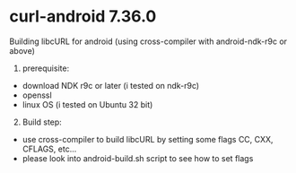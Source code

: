 curl-android 7.36.0
===================

Building libcURL for android (using cross-compiler with android-ndk-r9c or above)

1. prerequisite:
  - download NDK r9c or later (i tested on ndk-r9c)
  - openssl 
  - linux OS (i tested on Ubuntu 32 bit)
2. Build step:
  - use cross-compiler to build libcURL by setting some flags CC, CXX, CFLAGS, etc...
  - please look into android-build.sh script to see how to set flags

